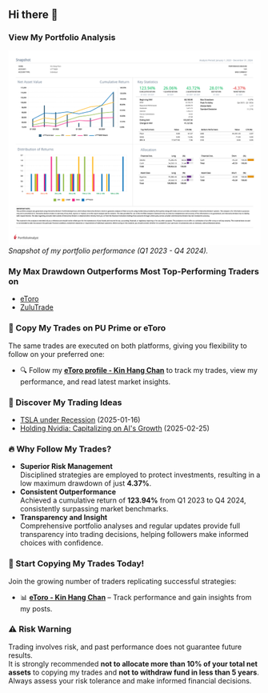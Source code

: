 ## Hi there 👋  

### View My Portfolio Analysis  
![Portfolio Analysis](Kin_Hang_Chan_2023_Q1_2024_Q4.png)  
*Snapshot of my portfolio performance (Q1 2023 - Q4 2024).*  

### My Max Drawdown Outperforms Most Top-Performing Traders on  
- [eToro](https://www.etoro.com/copytrader/)  
- [ZuluTrade](https://www.zulutrade.com/leaders)  

### 📌 Copy My Trades on PU Prime or eToro  
The same trades are executed on both platforms, giving you flexibility to follow on your preferred one:  
- 🔍 Follow my **[eToro profile - Kin Hang Chan](https://www.etoro.com/people/thombert_chan)** to track my trades, view my performance, and read latest market insights.  

### 🚀 Discover My Trading Ideas  
- [TSLA under Recession](https://www.tradingview.com/chart/TSLA/kSHKWM8K-TSLA-under-Recession/) (2025-01-16)
- [Holding Nvidia: Capitalizing on AI's Growth](Nvidia%202025-02-25.md) (2025-02-25)

### 🔥 Why Follow My Trades?  
- **Superior Risk Management**  
  Disciplined strategies are employed to protect investments, resulting in a low maximum drawdown of just **4.37%**.  
- **Consistent Outperformance**  
  Achieved a cumulative return of **123.94%** from Q1 2023 to Q4 2024, consistently surpassing market benchmarks.  
- **Transparency and Insight**  
  Comprehensive portfolio analyses and regular updates provide full transparency into trading decisions, helping followers make informed choices with confidence.  

### 🎯 Start Copying My Trades Today!  
Join the growing number of traders replicating successful strategies:  
- 📊 **[eToro - Kin Hang Chan](https://www.etoro.com/people/thombert_chan)** – Track performance and gain insights from my posts.  

### ⚠ **Risk Warning**  
Trading involves risk, and past performance does not guarantee future results.  
It is strongly recommended **not to allocate more than 10% of your total net assets** to copying my trades and **not to withdraw fund in less than 5 years**.  
Always assess your risk tolerance and make informed financial decisions.  
